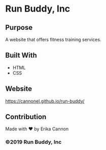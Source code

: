 # Run Buddy, Inc

## Purpose

A website that offers fitness training services.

## Built With

- HTML
- CSS

## Website

https://cannonel.github.io/run-buddy/

## Contribution

Made with ❤️ by Erika Cannon

### ©️2019 Run Buddy, Inc
